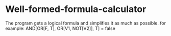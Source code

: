 # Well-formed-formula-calculator
The program gets a logical formula and simplifies it as much as possible.
for example: AND[OR[F, T], OR[V1, NOT[V2]], T] = false
